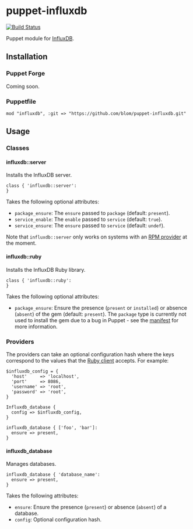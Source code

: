 puppet-influxdb
===============

[![Build Status](https://travis-ci.org/blom/puppet-influxdb.png)](https://travis-ci.org/blom/puppet-influxdb)

Puppet module for [InfluxDB][1].

Installation
------------

### Puppet Forge

Coming soon.

### Puppetfile

    mod "influxdb", :git => "https://github.com/blom/puppet-influxdb.git"

Usage
-----

### Classes

#### influxdb::server

Installs the InfluxDB server.

    class { 'influxdb::server':
    }

Takes the following optional attributes:

* `package_ensure`: The `ensure` passed to `package` (default: `present`).
* `service_enable`: The `enable` passed to `service` (default: `true`).
* `service_ensure`: The `ensure` passed to `service` (default: `undef`).

Note that `influxdb::server` only works on systems with an [RPM provider][2] at
the moment.

#### influxdb::ruby

Installs the InfluxDB Ruby library.

    class { 'influxdb::ruby':
    }

Takes the following optional attributes:

* `package_ensure`: Ensure the presence (`present` or `installed`) or absence
  (`absent`) of the gem (default: `present`). The `package` type is currently
  not used to install the gem due to a bug in Puppet - see the [manifest][3]
  for more information.

### Providers

The providers can take an optional configuration hash where the keys correspond
to the values that the [Ruby client][4] accepts. For example:

    $influxdb_config = {
      'host'     => 'localhost',
      'port'     => 8086,
      'username' => 'root',
      'password' => 'root',
    }

    Influxdb_database {
      config => $influxdb_config,
    }

    influxdb_database { ['foo', 'bar']:
      ensure => present,
    }

#### influxdb_database

Manages databases.

    influxdb_database { 'database_name':
      ensure => present,
    }

Takes the following attributes:

* `ensure`: Ensure the presence (`present`) or absence (`absent`) of a database.
* `config`: Optional configuration hash.

[1]: http://influxdb.org/
[2]: http://docs.puppetlabs.com/references/latest/type.html#package-provider-rpm
[3]: https://github.com/blom/puppet-influxdb/blob/master/manifests/ruby.pp
[4]: https://github.com/influxdb/influxdb-ruby
